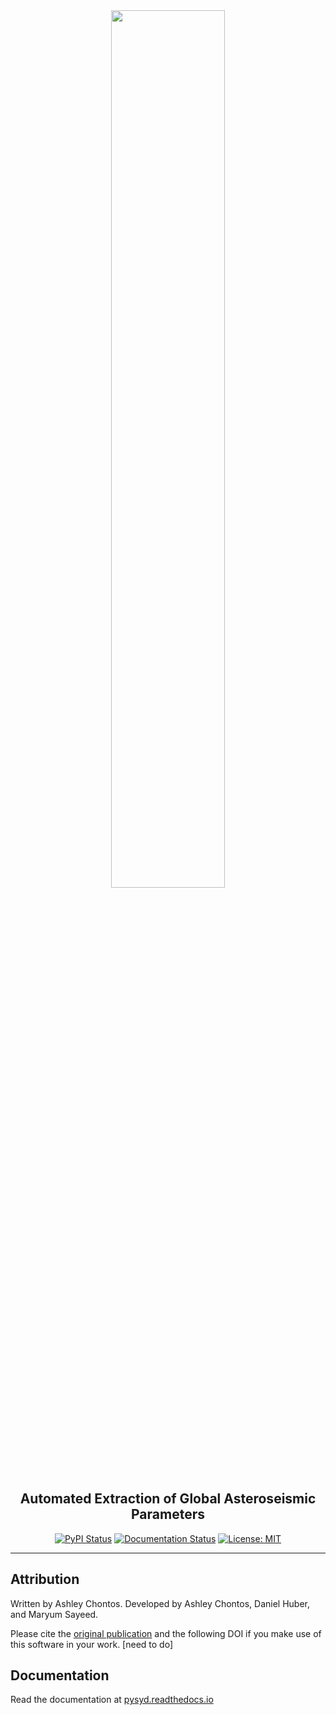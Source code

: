 <div align="center">
<img src="docs/figures/pysyd_logo_inv.png" width="60%">

## **Automated Extraction of Global Asteroseismic Parameters**

[![PyPI Status](https://badge.fury.io/py/pysyd.svg)](https://badge.fury.io/py/pysyd)
[![Documentation Status](https://readthedocs.org/projects/pysyd/badge/?version=latest)](https://pysyd.readthedocs.io/en/latest/?badge=latest)
[![License: MIT](https://img.shields.io/badge/License-MIT-orange.svg)](https://opensource.org/licenses/MIT)

</div>

--------------------------------------------------------------------------------

## Attribution

Written by Ashley Chontos. Developed by Ashley Chontos, Daniel Huber, and Maryum Sayeed. 

Please cite the [original publication](https://ui.adsabs.harvard.edu/abs/2009CoAst.160...74H/abstract) and the following DOI if you make use of this software in your work.
[need to do]

## Documentation

Read the documentation at [pysyd.readthedocs.io](https://pysyd.readthedocs.io)
